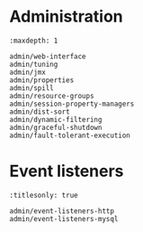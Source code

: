 # Administration

```{toctree}
:maxdepth: 1

admin/web-interface
admin/tuning
admin/jmx
admin/properties
admin/spill
admin/resource-groups
admin/session-property-managers
admin/dist-sort
admin/dynamic-filtering
admin/graceful-shutdown
admin/fault-tolerant-execution
```

# Event listeners

```{toctree}
:titlesonly: true

admin/event-listeners-http
admin/event-listeners-mysql
```
